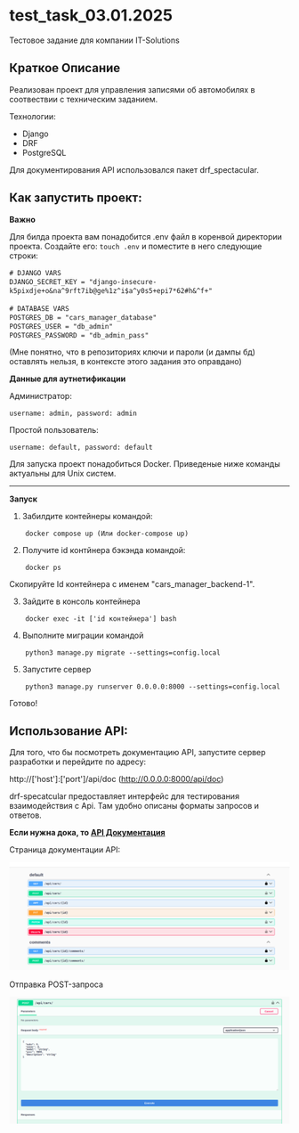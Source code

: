 # test_task_03.01.2025
Тестовое задание для компании IT-Solutions

## Краткое Описание

Реализован проект для управления записями об автомобилях в соотвествии с техническим заданием.

Технологии:
* Django
* DRF
* PostgreSQL

Для документирования API использовался пакет drf_spectacular.

## Как запустить проект:

**Важно**

Для билда проекта вам понадобится .env файл в коренвой директории проекта.
Создайте его: ```touch .env``` и поместите в него следующие строки:

```
# DJANGO VARS
DJANGO_SECRET_KEY = "django-insecure-k5pixdje+o&na^9rft7ib@ge%1z^i$a^y0s5+epi7*62#h&^f+"

# DATABASE VARS
POSTGRES_DB = "cars_manager_database"
POSTGRES_USER = "db_admin"
POSTGRES_PASSWORD = "db_admin_pass"
```
(Мне понятно, что в репозиториях ключи и пароли (и дампы бд) оставлять нельзя, в контексте этого задания это оправдано)

**Данные для аутнетификации**

Администратор: 
```
username: admin, password: admin
```
Простой пользователь: 
```
username: default, password: default
```


Для запуска проект понадобиться Docker.
Приведеные ниже команды актуальны для Unix систем.
___________________________________________________________________

**Запуск**

1) Забилдите контейнеры командой:

```
    docker compose up (Или docker-compose up)
```

2) Получите id контйнера бэкэнда командой:

```
    docker ps
```
Скопируйте Id контейнера с именем "cars_manager_backend-1".

3) Зайдите в консоль контейнера

```
    docker exec -it ['id контейнера'] bash
```

4) Выполните миграции командой

```
    python3 manage.py migrate --settings=config.local
```

5) Запустите сервер

```
    python3 manage.py runserver 0.0.0.0:8000 --settings=config.local
```

Готово!

## Использование API:

Для того, что бы посмотреть документацию API, запустите сервер разработки и перейдите по адресу:

http://['host']:['port']/api/doc (http://0.0.0.0:8000/api/doc)

drf-specatcular предоставляет интерфейс для тестирования взаимодействия с Api. Там удобно описаны форматы запросов и ответов.

**Если нужна дока, то [API Документация](additional/docs/api.md)**

Страница документации API:

![Страница документации API](additional/images/drf_spec+swagui.png)

Отправка POST-запроса

![Страница документации API](additional/images/drf_spec_post_examp.png)
